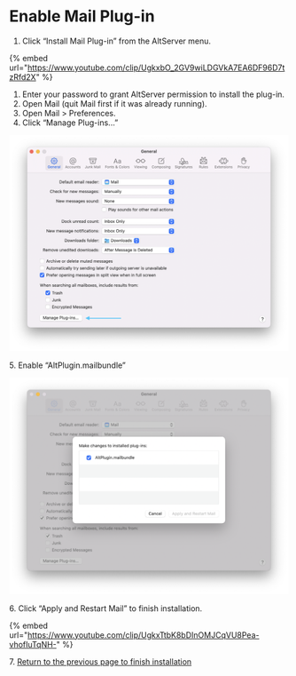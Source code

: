 # Enable Mail Plug-in

1. Click “Install Mail Plug-in” from the AltServer menu.

{% embed url="https://www.youtube.com/clip/UgkxbO_2GV9wiLDGVkA7EA6DF96D7tzRfd2X" %}

1. Enter your password to grant AltServer permission to install the plug-in.
2. Open Mail (quit Mail first if it was already running).
3. Open Mail > Preferences.
4. Click “Manage Plug-ins...”

![](<../.gitbook/assets/Mail Plug-In (1).png>)

5\. Enable “AltPlugin.mailbundle”

![](<../.gitbook/assets/Alt Plug-In.png>)

6\. Click “Apply and Restart Mail” to finish installation.

{% embed url="https://www.youtube.com/clip/UgkxTtbK8bDInOMJCqVU8Pea-vhofIuTqNH-" %}

7\.  [Return to the previous page to finish installation](how-to-install-altstore-macos.md)
